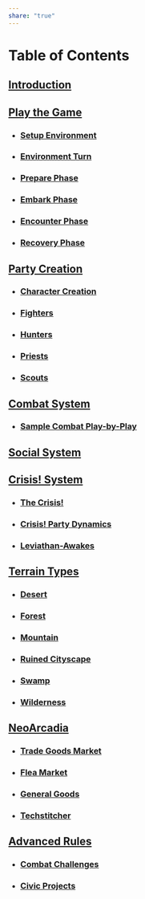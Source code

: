 ```yaml
---  
share: "true"  
---  
```

  
# Table of Contents    
    
## [Introduction](./index.html)    
    
## [Play the Game](./Play-the-Game.html)    
    
- ### [Setup Environment](./Environment-System.html)    
- ### [Environment Turn](./Environment-Turn.html)    
- ### [Prepare Phase](./Prepare-Phase.html)    
- ### [Embark Phase](./Embark-Phase.html)    
- ### [Encounter Phase](./Encounter-Phase.html)    
- ### [Recovery Phase](./Recovery-Phase.html)    
    
## [Party Creation](./Party-Creation.html)    
    
- ### [Character Creation](./Character-Creation.html)    
- ### [Fighters](./Fighters.html)    
- ### [Hunters](./Hunters.html)    
- ### [Priests](./Priests.html)    
- ### [Scouts](./Scouts.html)    
    
## [Combat System](./Combat-System.html)    
    
- ### [Sample Combat Play-by-Play](./Sample-Combat-Play-by-Play.html)    
    
## [Social System](./Social-System.html)  
  
  
## [Crisis! System](./Crisis!-System.html)  
  
- ### [The Crisis!](./The-Crisis!.html)  
- ### [Crisis! Party Dynamics](./Crisis!-Party-Dynamics.html)  
- ### [Leviathan-Awakes](./Crisis/Leviathan-Awakes/Leviathan-Awakes.md)  
    
## [Terrain Types](./Terrain-Types.html)    
    
- ### [Desert](./Desert.html)    
- ### [Forest](./Forest.html)    
- ### [Mountain](./Mountain.html)    
- ### [Ruined Cityscape](./Ruined-Cityscape.html)    
- ### [Swamp](./Swamp.html)    
- ### [Wilderness](./Wilderness.html)     
    
## [NeoArcadia](./NeoArcadia.html)    
    
- ### [Trade Goods Market](./Trade-Goods-Market.html)    
- ### [Flea Market](./Flea-Market.html)    
- ### [General Goods](./General-Goods.html)    
- ### [Techstitcher](./Techstitcher.html)    
     
## [Advanced Rules](./Advanced-Rules.html)    
    
- ### [Combat Challenges](./Combat-Challenges.html)    
- ### [Civic Projects](./Civic-Projects.html)    
    
